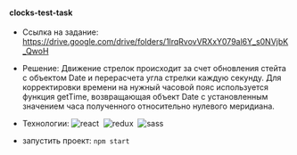 #### clocks-test-task

- Ссылка на задание: https://drive.google.com/drive/folders/1lrqRvovVRXxY079al6Y_s0NVjbK_QwoH
- Решение:
  Движение стрелок происходит за счет обновления стейта с объектом Date и перерасчета угла стрелки каждую секунду.
  Для корректировки времени на нужный часовой пояс используется функция getTime, возвращающая объект Date с установленным значением часа полученного относительно нулевого меридиана.

- Технологии:
  <img alt="react" src="https://img.shields.io/badge/react-61DAFB.svg?&style=flat-square&logo=react&logoColor=fff" />&nbsp;
  <img alt="redux" src="https://img.shields.io/badge/redux-BA55D3.svg?&style=flat-square&logo=redux&logoColor=#fff" />&nbsp;
  <img alt="sass" src="https://img.shields.io/badge/sass-cf649a.svg?&style=flat-square&logo=sass&logoColor=fff" />&nbsp;

- запустить проект: `npm start`
